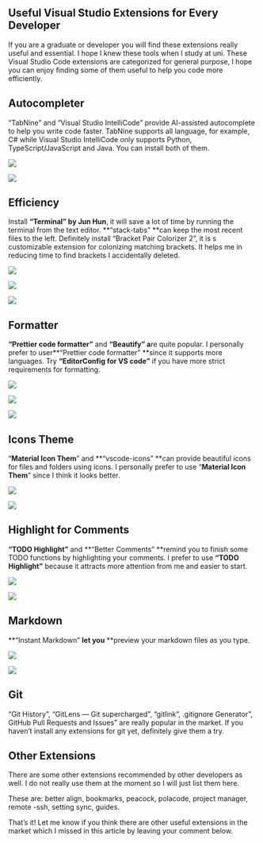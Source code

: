 ## Useful Visual Studio Extensions for Every Developer


If you are a graduate or developer you will find these extensions really useful and essential. I hope I knew these tools when I study at uni. These Visual Studio Code extensions are categorized for general purpose, I hope you can enjoy finding some of them useful to help you code more efficiently.

## Autocompleter

“TabNine” and “Visual Studio IntelliCode” provide AI-assisted autocomplete to help you write code faster. TabNine supports all language, for example, C# while Visual Studio IntelliCode only supports Python, TypeScript/JavaScript and Java. You can install both of them.

![](https://cdn.hashnode.com/res/hashnode/image/upload/v1632481892879/T29O_Rp6C.png)

![](https://cdn.hashnode.com/res/hashnode/image/upload/v1632481894763/H6nLfsvSd.png)

## Efficiency

Install **“Terminal” by Jun Hun**, it will save a lot of time by running the terminal from the text editor. **“stack-tabs” **can keep the most recent files to the left. Definitely install “Bracket Pair Colorizer 2”, it is s customizable extension for colonizing matching brackets. It helps me in reducing time to find brackets I accidentally deleted.

![](https://cdn.hashnode.com/res/hashnode/image/upload/v1632481896736/cw0wCg3_F.png)

![](https://cdn.hashnode.com/res/hashnode/image/upload/v1632481898651/F01VGvs8j.png)

![](https://cdn.hashnode.com/res/hashnode/image/upload/v1632481900594/vMGoIQMZ9.png)

## **Formatter**

**“Prettier code formatter”** and **“Beautify” a**re quite popular. I personally prefer to user**“Prettier code formatter” **since it supports more languages. Try **“EditorConfig for VS code”** if you have more strict requirements for formatting.

![](https://cdn.hashnode.com/res/hashnode/image/upload/v1632481902697/YCl9JKS4UZ.png)

![](https://cdn.hashnode.com/res/hashnode/image/upload/v1632481904910/6RpsHBDbv.png)

![](https://cdn.hashnode.com/res/hashnode/image/upload/v1632481907155/azDw2Z37-.png)

## Icons Theme

“**Material Icon Them**” and **“vscode-icons” **can provide beautiful icons for files and folders using icons. I personally prefer to use “**Material Icon Them**” since I think it looks better.

![](https://cdn.hashnode.com/res/hashnode/image/upload/v1632481909218/CCuqfczlU.png)

![](https://cdn.hashnode.com/res/hashnode/image/upload/v1632481911161/s-KHEF8QI.png)

## Highlight for Comments

**“TODO Highlight”** and **“Better Comments” **remind you to finish some TODO functions by highlighting your comments. I prefer to use **“TODO Highlight”** because it attracts more attention from me and easier to start.

![](https://cdn.hashnode.com/res/hashnode/image/upload/v1632481913144/MbSCrjxfn.png)

![](https://cdn.hashnode.com/res/hashnode/image/upload/v1632481915349/0XwoII2Z2.png)

## **Markdown**

**“Instant Markdown” **let you** **preview your markdown files as you type.

![](https://cdn.hashnode.com/res/hashnode/image/upload/v1632481917221/81duagqJY.png)

![](https://cdn.hashnode.com/res/hashnode/image/upload/v1632481919177/YjDkmetLD.png)

## **Git**

“Git History”, “GitLens — Git supercharged”, “gitlink”, .gitignore Generator”, GitHub Pull Requests and Issues” are really popular in the market. If you haven’t install any extensions for git yet, definitely give them a try.

## Other Extensions

There are some other extensions recommended by other developers as well. I do not really use them at the moment so I will just list them here.

These are: better align, bookmarks, peacock, polacode, project manager, remote -ssh, setting sync, guides.

That’s it! Let me know if you think there are other useful extensions in the market which I missed in this article by leaving your comment below.